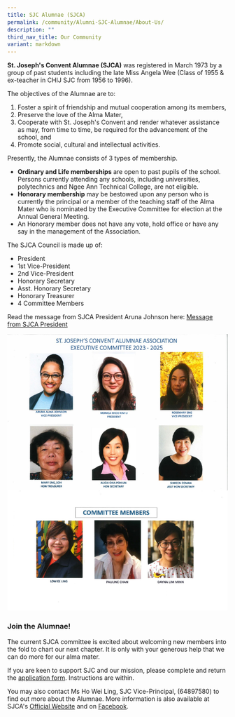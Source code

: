 ```yaml
---
title: SJC Alumnae (SJCA)
permalink: /community/Alumni-SJC-Alumnae/About-Us/
description: ""
third_nav_title: Our Community
variant: markdown
---
```

**St. Joseph's Convent Alumnae (SJCA)** was registered in March 1973 by a group of past students including the late Miss Angela Wee (Class of 1955 & ex-teacher in CHIJ SJC from 1956 to 1996).

The objectives of the Alumnae are to:
1. Foster a spirit of friendship and mutual cooperation among its members,
2. Preserve the love of the Alma Mater,
3. Cooperate with St. Joseph's Convent and render whatever assistance as may, from time to time, be required for the advancement of the school, and 
4. Promote social, cultural and intellectual activities.

Presently, the Alumnae consists of 3 types of membership.

*   **Ordinary and Life memberships** are open to past pupils of the school. Persons currently attending any schools, including universities, polytechnics and Ngee Ann Technical College, are not eligible.
*   **Honorary membership** may be bestowed upon any person who is currently the principal or a member of the teaching staff of the Alma Mater who is nominated by the Executive Committee for election at the Annual General Meeting.
*   An Honorary member does not have any vote, hold office or have any say in the management of the Association.

The SJCA Council is made up of:
*   President
*   1st Vice-President
*   2nd Vice-President
*   Honorary Secretary
*   Asst. Honorary Secretary
*   Honorary Treasurer
*   4 Committee Members

Read the message from SJCA President Aruna Johnson here: [Message from SJCA President](/files/Our%20Community%20(PSG%20&%20SJCA)/Message%20From%20SJCA%20President.pdf)

![](/images/About%20us/Our%20Community/SJC%20Alumnae/Alumnae_2025.jpg)

### Join the Alumnae!

The current SJCA committee is excited about welcoming new members into the fold to chart our next chapter. It is only with your generous help that we can do more for our alma mater.

If you are keen to support SJC and our mission, please complete and return the [application form](https://chijstjosephsconvent.moe.edu.sg/qql/slot/u160/2023/Community/Alumnae/SJC%20Alumnae%20Membership%20Form%202023.pdf). Instructions are within.

You may also contact Ms Ho Wei Ling, SJC Vice-Principal, (64897580) to find out more about the Alumnae. More information is also available at SJCA's [Official Website](https://sjcalumnae.wordpress.com/) and on [Facebook](https://www.facebook.com/SJCAlumnae).